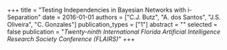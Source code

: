 +++
title = "Testing Independencies in Bayesian Networks with i-Separation"
date = 2016-01-01
authors = ["C.J. Butz", "A. dos Santos", "J.S. Oliveira", "C. Gonzales"]
publication_types = ["1"]
abstract = ""
selected = false
publication = "*Twenty-ninth International Florida Artificial Intelligence Research Society Conference (FLAIRS)*"
+++


